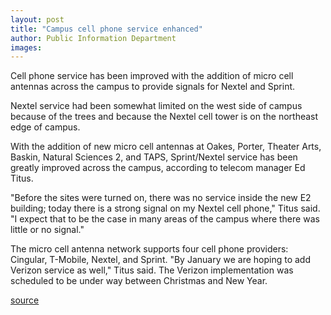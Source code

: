 ```yaml
---
layout: post
title: "Campus cell phone service enhanced"
author: Public Information Department
images:
---
```


Cell phone service has been improved with the addition of micro cell antennas across the campus to provide signals for Nextel and Sprint.

Nextel service had been somewhat limited on the west side of campus because of the trees and because the Nextel cell tower is on the northeast edge of campus.

With the addition of new micro cell antennas at Oakes, Porter, Theater Arts, Baskin, Natural Sciences 2, and TAPS, Sprint/Nextel service has been greatly improved across the campus, according to telecom manager Ed Titus.

"Before the sites were turned on, there was no service inside the new E2 building; today there is a strong signal on my Nextel cell phone," Titus said. "I expect that to be the case in many areas of the campus where there was little or no signal."

The micro cell antenna network supports four cell phone providers: Cingular, T-Mobile, Nextel, and Sprint. "By January we are hoping to add Verizon service as well," Titus said. The Verizon implementation was scheduled to be under way between Christmas and New Year.  

[source](http://www1.ucsc.edu/currents/06-07/01-01/brief-cell.asp "Permalink to brief-cell")

